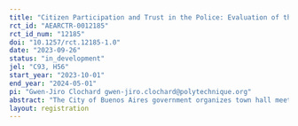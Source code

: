 ```yaml
---
title: "Citizen Participation and Trust in the Police: Evaluation of the Foros de Seguridad Pública of the City of Buenos Aires"
rct_id: "AEARCTR-0012185"
rct_id_num: "12185"
doi: "10.1257/rct.12185-1.0"
date: "2023-09-26"
status: "in_development"
jel: "C93, H56"
start_year: "2023-10-01"
end_year: "2024-05-01"
pi: "Gwen-Jiro Clochard gwen-jiro.clochard@polytechnique.org"
abstract: "The City of Buenos Aires government organizes town hall meetings to discuss security issues with citizens every trimester. The present study aims to test the efficacy of this program on citizens' trust in the police. Our treatment will consist in an information provision to a random subset of participants. "
layout: registration
---
```


